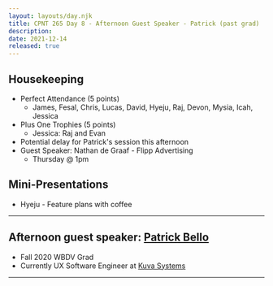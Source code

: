 ```yaml
---
layout: layouts/day.njk
title: CPNT 265 Day 8 - Afternoon Guest Speaker - Patrick (past grad) 
description: 
date: 2021-12-14
released: true
---
```


## Housekeeping
- Perfect Attendance (5 points)
    - James, Fesal, Chris, Lucas, David, Hyeju, Raj, Devon, Mysia, Icah, Jessica
- Plus One Trophies (5 points)
    - Jessica: Raj and Evan 
- Potential delay for Patrick's session this afternoon
- Guest Speaker: Nathan de Graaf - Flipp Advertising
    - Thursday @ 1pm

## Mini-Presentations
- Hyeju - Feature plans with coffee


---

## Afternoon guest speaker: [Patrick Bello](https://www.linkedin.com/in/mayorbello/)
- Fall 2020 WBDV Grad
- Currently UX Software Engineer at [Kuva Systems](https://www.kuvasystems.com/)

---